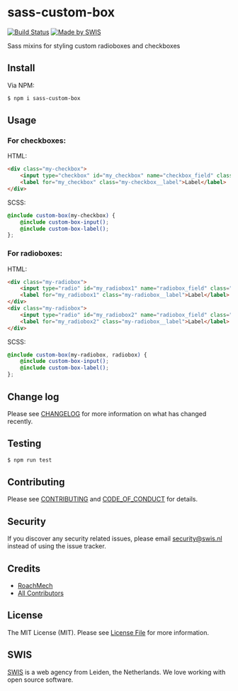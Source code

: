 # sass-custom-box
[![Build Status][ico-travis]][link-travis]
[![Made by SWIS][ico-swis]][link-swis]

Sass mixins for styling custom radioboxes and checkboxes

## Install

Via NPM:

``` bash
$ npm i sass-custom-box
```

## Usage

### For checkboxes:

HTML:

``` html
<div class="my-checkbox">
    <input type="checkbox" id="my_checkbox" name="checkbox_field" class="my-checkbox__input"/>
    <label for="my_checkbox" class="my-checkbox__label">Label</label>
</div>
```

SCSS:

``` scss
@include custom-box(my-checkbox) {
    @include custom-box-input();
    @include custom-box-label();
};
```

### For radioboxes:

HTML:

``` html
<div class="my-radiobox">
    <input type="radio" id="my_radiobox1" name="radiobox_field" class="my-radiobox__input"/>
    <label for="my_radiobox1" class="my-radiobox__label">Label</label>
</div>
<div class="my-radiobox">
    <input type="radio" id="my_radiobox2" name="radiobox_field" class="my-radiobox__input"/>
    <label for="my_radiobox2" class="my-radiobox__label">Label</label>
</div>
```

SCSS:

``` scss
@include custom-box(my-radiobox, radiobox) {
    @include custom-box-input();
    @include custom-box-label();
};
```

## Change log

Please see [CHANGELOG](CHANGELOG.md) for more information on what has changed recently.

## Testing

``` bash
$ npm run test
```

## Contributing

Please see [CONTRIBUTING](CONTRIBUTING.md) and [CODE_OF_CONDUCT](CODE_OF_CONDUCT.md) for details.

## Security

If you discover any security related issues, please email security@swis.nl instead of using the issue tracker.

## Credits

- [RoachMech][link-author]
- [All Contributors][link-contributors]

## License

The MIT License (MIT). Please see [License File](LICENSE) for more information.

## SWIS

[SWIS][link-swis] is a web agency from Leiden, the Netherlands. We love working with open source software. 

[ico-travis]: https://travis-ci.org/RoachMech/sass-custom-box.svg?branch=master
[ico-swis]: https://img.shields.io/badge/%F0%9F%9A%80-made%20by%20SWIS-%23D9021B.svg

[link-travis]: https://travis-ci.org/RoachMech/sass-custom-box
[link-author]: https://github.com/RoachMech
[link-contributors]: ../../contributors
[link-swis]: https://www.swis.nl
